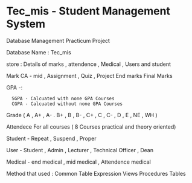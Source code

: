 # Tec_mis - Student Management System

Database Management Practicum Project

Database Name : Tec_mis

store : Details of  marks , attendence , Medical , Users  and  student 

Mark 
  CA - mid , Assignment , Quiz , Project
  End marks
  Final Marks
  
  GPA -:
  
      SGPA - Calcuated with none GPA Courses
      CGPA - Calcuated without none GPA Courses
      
  Grade ( A , A+ , A- . B+ , B , B- , C+ , C , C- , D , E , NE , WH )
  
Attendece For all courses ( 8 Courses practical and theory oriented) 

Student - Repeat , Suspend , Proper

User - Student , Admin , Lecturer , Technical Officer , Dean

Medical - end medical , mid medical , Attendence medical 

Method that used :
  Common Table Expression
  Views
  Procedures
  Tables
  




